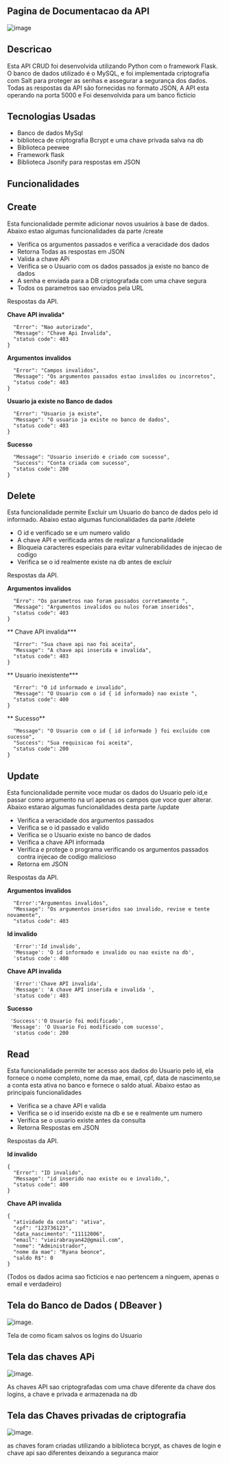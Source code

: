 ## Pagina de Documentacao da API
![image](https://github.com/user-attachments/assets/c6fe231e-d507-4244-9cfa-0ab8ddd42895)

## Descricao 
Esta API CRUD foi desenvolvida utilizando Python com o framework Flask. O banco de dados utilizado é o MySQL, e foi implementada criptografia com Salt para proteger as senhas e assegurar a segurança dos dados. Todas as respostas da API são fornecidas no formato JSON, A API esta operando na porta 5000 e Foi desenvolvida para um banco ficticio 
## Tecnologias Usadas
- Banco de dados MySql
- biblioteca de criptografia Bcrypt e uma chave privada salva na db
- Biblioteca peewee
- Framework flask
- Biblioteca Jsonify para respostas em JSON

## Funcionalidades

## **Create**
Esta funcionalidade permite adicionar novos usuários à base de dados. Abaixo estao algumas funcionalidades da parte /create
- Verifica os argumentos passados e verifica a veracidade dos dados
- Retorna Todas as respostas em JSON
- Valida a chave APi
- Verifica se o Usuario com os dados passados ja existe no banco de dados
- A senha e enviada para a DB criptografada com uma chave segura
- Todos os parametros sao enviados pela URL

Respostas da API.


**Chave API invalida***
```{
  "Error": "Nao autorizado",
  "Message": "Chave Api Invalida",
  "status code": 403
}
```
**Argumentos invalidos**
```{
  "Error": "Campos invalidos",
  "Message": "Os argumentos passados estao invalidos ou incorretos",
  "status code": 403
}
```
**Usuario ja existe no Banco de dados**
```{
  "Error": "Usuario ja existe",
  "Message": "O usuario ja existe no banco de dados",
  "status code": 403
}
```
**Sucesso**
```{
  "Message": "Usuario inserido e criado com sucesso",
  "Success": "Conta criada com sucesso",
  "status code": 200
}
```
## Delete
Esta funcionalidade permite Excluir um Usuario do banco de dados pelo id informado. Abaixo estao algumas funcionalidades da parte /delete
- O id e verificado se e um numero valido
- A chave API e verificada antes de realizar a funcionalidade
- Bloqueia caracteres especiais para evitar vulnerabilidades de injecao de codigo
- Verifica se o id realmente existe na db antes de excluir 

Respostas da API.


**Argumentos invalidos**
```{
  "Erro": "Os parametros nao foram passados corretamente ",
  "Message": "Argumentos invalidos ou nulos foram inseridos",
  "status code": 403
}
```
** Chave API invalida***
```{
  "Error": "Sua chave api nao foi aceita",
  "Message": "A chave api inserida e invalida",
  "status code": 403
}
```
** Usuario inexistente***
```{
  "Error": "O id informado e invalido",
  "Message": "O Usuario com o id { id informado} nao existe ",
  "status code": 400
}
```
** Sucesso**
```{
  "Message": "O Usuario com o id { id informado } foi excluido com sucesso",
  "Success": "Sua requisicao foi aceita",
  "status code": 200
}
```
## Update
Esta funcionalidade permite voce mudar os dados do Usuario pelo id,e passar como argumento na url apenas os campos que voce quer alterar. Abaixo estarao algumas funcionalidades desta parte /update
- Verifica a veracidade dos argumentos passados
- Verifica se o id passado e valido
- Verifica se o Usuario existe no banco de dados
- Verifica a chave API informada
- Verifica e protege o programa verificando os argumentos passados contra injecao de codigo malicioso
- Retorna em JSON

Respostas da API.


**Argumentos invalidos**
```
  "Error':"Argumentos invalidos",
  "Message": "Os argumentos inseridos sao invalido, revise e tente novamente",
  "status code": 403
```
**Id invalido**
```
  'Error':'Id invalido',
  'Message': 'O id informado e invalido ou nao existe na db',
  'status code': 400
```
**Chave API invalida**
```
  'Error':'Chave API invalida',
  'Message': 'A chave API inserida e invalida ',
  'status code': 403
```
**Sucesso**
```
 'Success':'O Usuario foi modificado',
 'Message': 'O Usuario Foi modificado com sucesso',
  'status code': 200
```

## Read 
Esta funcionalidade permite ter acesso aos dados do Usuario pelo id, ela fornece o nome completo, nome da mae, email, cpf, data de nascimento,se a conta esta ativa no banco e fornece o saldo atual. Abaixo estao as principais funcionalidades 
- Verifica se a chave API e valida
- Verifica se o id inserido existe na db e se e realmente um numero
- Verifica se o usuario existe antes da consulta
- Retorna Respostas em  JSON

Respostas da API.


**Id invalido**
```
{
  "Error": "ID invalido",
  "Message": "id inserido nao existe ou e invalido,",
  "status code": 400
}
```
**Chave API invalida**
```
{
  "atividade da conta": "ativa",
  "cpf": "123736123",
  "data_nascimento": "11112006",
  "email": "vieirabrayan42@gmail.com",
  "nome": "Administrador",
  "nome da mae": "Ryana beonce",
  "saldo R$": 0
}
```
(Todos os dados acima sao ficticios e nao pertencem a ninguem, apenas o email e verdadeiro)

## Tela do Banco de Dados ( DBeaver )
![image](https://github.com/user-attachments/assets/559a5f10-ffe2-41fd-abd1-ff30ddf76c2d).


Tela de como ficam salvos os logins do Usuario 

## Tela das chaves APi

![image](https://github.com/user-attachments/assets/97f0b0c7-c0e2-4c2a-9da3-049a453b0ebb).


As chaves API sao criptografadas com uma chave diferente da chave dos logins, a chave e privada e armazenada na db 

## Tela das Chaves privadas de criptografia 
![image](https://github.com/user-attachments/assets/5d2dab4d-54ba-4962-93c9-37d58e35ad20).


as chaves foram criadas utilizando a biblioteca bcrypt, as chaves de login e chave api sao diferentes deixando a seguranca maior 




